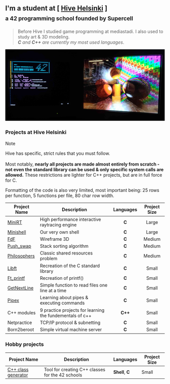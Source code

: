 ## I'm a student at [ [Hive Helsinki](https://www.hive.fi/) ] <br/> <sub> a 42 programming school founded by Supercell <sub/>

>Before Hive I studied game programming at mediastadi. I also used to study art & 3D modeling.<br/>
>***C*** *and* ***C++*** *are currently my most used languages*.<br/>
<img src="https://github.com/susikohmelo/susikohmelo/blob/main/crt_minirt.jpg"/>

### Projects at Hive Helsinki
>[!NOTE]
>Hive has specific, strict rules that you must follow.<br/><br/>
Most notably, **nearly all projects are made almost entirely from scratch - not even the standard library can be used & only specific system calls are allowed.** These restrictions are lighter for C++ projects, but are in full force for C.

Formatting of the code is also very limited, most important being: 25 rows per function, 5 functions per file, 80 char row width.

| Project Name  | Description | Languages | Project Size |
| ---------- | -------------- |:---------:| :----------: |
| [MiniRT](https://github.com/susikohmelo/minirt)            | High performance interactive raytracing engine                            | **C** | Large  |
| [Minishell](https://github.com/susikohmelo/minishell)      | Our very own shell                                                        | **C** | Large  |
| [FdF](https://github.com/susikohmelo/FdF)                  | Wireframe 3D                                                              | **C** | Medium |
| [Push_swap](https://github.com/susikohmelo/push_swap)      | Stack sorting algorithm                                                   | **C** | Medium |
| [Philosophers](https://github.com/susikohmelo/philosophers)| Classic shared resources problem                                          | **C** | Medium |
| [Libft](https://github.com/susikohmelo/libft)              | Recreation of the C standard library                                      | **C** | Small |
| [Ft_printf](https://github.com/susikohmelo/ft_printf)      | Recreation of printf()                                                    | **C** | Small |
| [GetNextLine](https://github.com/susikohmelo/getnextline)  | Simple function to read files one line at a time                          | **C** | Small |
| [Pipex](https://github.com/susikohmelo/pipex)              | Learning about pipes & executing commands                                 | **C** | Small |
| C++ modules                                                | 9 practice projects for learning the fundementals of c++                  |**C++**| Small |
| Netpractice                                                | TCP/IP protocol & subnetting                                              | **C** | Small |
| Born2beroot                                                | Simple virtual machine server                                             | **C** | Small |

### Hobby projects
| Project Name  | Description | Languages | Project Size |
| ---------- | ------------- |-------------| --------- |
| [C++ class generator](https://github.com/susikohmelo/42_cpp_class_generator) | Tool for creating C++ classes for the 42 schools | **Shell**, **C** | Small  |
